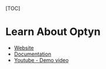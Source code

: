 [TOC]

# Learn About Optyn
- [Website](https://optyn.co/ "Website")
- [Documentation](https://docs.optyn.co/ "Documentation")
- [Youtube - Demo video](https://www.youtube.com/watch?v=cwpHSUw4Sr8 "Demo video")
